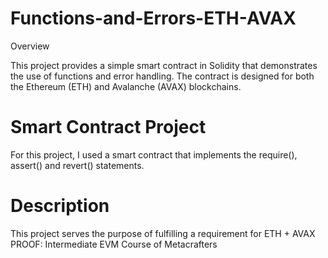# Functions-and-Errors-ETH-AVAX
Overview

This project provides a simple smart contract in Solidity that demonstrates the use of functions and error handling. The contract is designed for both the Ethereum (ETH) and Avalanche (AVAX) blockchains.

# Smart Contract Project
For this project, I used a smart contract that implements the require(), assert() and revert() statements.

# Description

This project serves the purpose of fulfilling a requirement for ETH + AVAX PROOF: Intermediate EVM Course of Metacrafters
